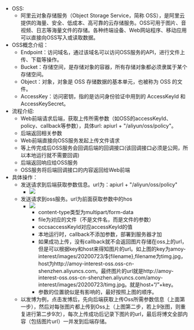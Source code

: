 * OSS:
  * 阿里云对象存储服务（Object Storage Service，简称 OSS），是阿里云提供的海量、安全、低成本、高可靠的云存储服务。OSS可用于图片、音视频、日志等海量文件的存储。各种终端设备、Web网站程序、移动应用可以直接向OSS写入或读取数据。
* OSS概念介绍：
  * Endpoint：访问域名，通过该域名可以访问OSS服务的API，进行文件上传、下载等操作。
  * Bucket：存储空间，是存储对象的容器，所有存储对象都必须隶属于某个存储空间。
  * Object：对象，对象是 OSS 存储数据的基本单元，也被称为 OSS 的文件。
  * AccessKey：访问密钥，指的是访问身份验证中用到的 AccessKeyId 和 AccessKeySecret。
* 流程介绍:
  * Web前端请求后端，获取上传所需参数（如OSS的accessKeyId、policy、callback等参数），具体url: apiurl + "/aliyun/oss/policy"。
  * 后端返回相关参数
  * Web前端直接向OSS服务发起上传文件请求
  * 等上传完成后OSS服务会回调后端的回调接口(该回调接口必须是公网，所以本地运行就不需要回调)
  * 后端返回响应给OSS服务
  * OSS服务将后端回调接口的内容返回给Web前端
* 具体操作：
  * 发送请求到后端获取参数信息。url为：apiurl + "/aliyun/oss/policy"  
    * ![](D:\互联网产品设计\1.JPG)
  * 发送请求到oss服务。url为前面获取参数中的hos
    * ![](D:\互联网产品设计\2.JPG)
      * content-type类型为multipart/form-data
      * file为对应的文件（不是文件名，而是文件的参数）
      * occsaccessKeyId对应accessKeyId的值
      * 本地运行时，callback不添加参数，部署到服务器才加
      * 如果成功上传，没有callback就不会返回图片存储在oss上的url，但是可以根据key和host来得知图片的url。如上图的key为amoy-interest/images/20200723/${filename},filename为timg.jpg，host为http://amoy-interest-oss.oss-cn-shenzhen.aliyuncs.com。最终图片的url就是http://amoy-interest-oss.oss-cn-shenzhen.aliyuncs.com/amoy-interest/images/20200723/timg.jpg。就是host+“/”+key。
      * 参数的位置貌似是有影响的，最好按照上图的顺序。
  * 以发博为例，点击发博后，先向后端获取上传Oss所需参数信息（上面第一步），然后对每张图片都上传到Oss上（上图第二步，若上9张图，则重复进行第二步9次），每次上传成功后记录下图片的url，最后将博文全部内容（包括图片url）一并发到后端存储。